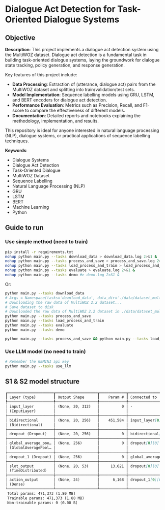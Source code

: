 # Dialogue Act Detection for Task-Oriented Dialogue Systems

## Objective

**Description**:
This project implements a dialogue act detection system using the MultiWOZ dataset. Dialogue act detection is a fundamental task in building task-oriented dialogue systems, laying the groundwork for dialogue state tracking, policy generation, and response generation.

Key features of this project include:
- **Data Processing**: Extraction of (utterance, dialogue act) pairs from the MultiWOZ dataset and splitting into train/validation/test sets.
- **Model Implementation**: Sequence labelling models using GRU, LSTM, and BERT encoders for dialogue act detection.
- **Performance Evaluation**: Metrics such as Precision, Recall, and F1-score to compare the effectiveness of different models.
- **Documentation**: Detailed reports and notebooks explaining the methodology, implementation, and results.

This repository is ideal for anyone interested in natural language processing (NLP), dialogue systems, or practical applications of sequence labelling techniques.

**Keywords**:
- Dialogue Systems
- Dialogue Act Detection
- Task-Oriented Dialogue
- MultiWOZ Dataset
- Sequence Labelling
- Natural Language Processing (NLP)
- GRU
- LSTM
- BERT
- Machine Learning
- Python

## Guide to run

### Use simple method (need to train)

```bash
pip install -r requirements.txt
nohup python main.py --tasks download_data > download_data.log 2>&1 &
nohup python main.py --tasks process_and_save > process_and_save.log 2>&1 &
nohup python main.py --tasks load_process_and_train > load_process_and_train.log 2>&1 &
nohup python main.py --tasks evaluate > evaluate.log 2>&1 &
nohup python main.py --tasks demo #> demo.log 2>&1 &
```

Or:
```bash
python main.py --tasks download_data
# Args = Namespace(tasks='download_data', data_dir='./data/dataset_multiwoz_2_2.json')
# Downloading the raw data of MultiWOZ 2.2 dataset...
# Save dataset to disk
# Downloaded the raw data of MultiWOZ 2.2 dataset in ./data/dataset_multiwoz_2_2.json
python main.py --tasks process_and_save
python main.py --tasks load_process_and_train
python main.py --tasks evaluate
python main.py --tasks demo

python main.py --tasks process_and_save && python main.py --tasks load_process_and_train && python main.py --tasks evaluate && python main.py --tasks demo #&
```

### Use LLM model (no need to train)
```bash
# Remember the GEMINI api key
python main.py --tasks use_llm
```

## S1 & S2 model structure

```markdown
┏━━━━━━━━━━━━━━━━━━━━━┳━━━━━━━━━━━━━━━━━━━┳━━━━━━━━━━━━┳━━━━━━━━━━━━━━━━━━━┓
┃ Layer (type)        ┃ Output Shape      ┃    Param # ┃ Connected to      ┃
┡━━━━━━━━━━━━━━━━━━━━━╇━━━━━━━━━━━━━━━━━━━╇━━━━━━━━━━━━╇━━━━━━━━━━━━━━━━━━━┩
│ input_layer         │ (None, 20, 312)   │          0 │ -                 │
│ (InputLayer)        │                   │            │                   │
├─────────────────────┼───────────────────┼────────────┼───────────────────┤
│ bidirectional       │ (None, 20, 256)   │    451,584 │ input_layer[0][0] │
│ (Bidirectional)     │                   │            │                   │
├─────────────────────┼───────────────────┼────────────┼───────────────────┤
│ dropout (Dropout)   │ (None, 20, 256)   │          0 │ bidirectional[0]… │
├─────────────────────┼───────────────────┼────────────┼───────────────────┤
│ global_average_poo… │ (None, 256)       │          0 │ dropout[0][0]     │
│ (GlobalAveragePool… │                   │            │                   │
├─────────────────────┼───────────────────┼────────────┼───────────────────┤
│ dropout_1 (Dropout) │ (None, 256)       │          0 │ global_average_p… │
├─────────────────────┼───────────────────┼────────────┼───────────────────┤
│ slot_output         │ (None, 20, 53)    │     13,621 │ dropout[0][0]     │
│ (TimeDistributed)   │                   │            │                   │
├─────────────────────┼───────────────────┼────────────┼───────────────────┤
│ action_output       │ (None, 24)        │      6,168 │ dropout_1[0][0]   │
│ (Dense)             │                   │            │                   │
└─────────────────────┴───────────────────┴────────────┴───────────────────┘
 Total params: 471,373 (1.80 MB)
 Trainable params: 471,373 (1.80 MB)
 Non-trainable params: 0 (0.00 B)
```
